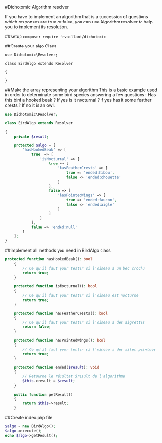 #Dichotomic Algorithm resolver

If you have to implement an algorithm that is a succession of questions which responses are true or false,
you can use Algorithm resolver to help you to implement its resolution.

##setup
```composer require frvaillant/dichotomic```

##Create your algo Class
```
use Dichotomic\Resolver;

class BirdAlgo extends Resolver

{

}
```

##Make the array representing your algorithm
This is a basic example used in order to determinate some bird species answering a few questions :
Has this bird a hooked beak ? If yes is it nocturnal ? if yes has it some feather crests ? If no it is an owl.

```PHP
use Dichotomic\Resolver;

class BirdAlgo extends Resolver

{
    private $result;

    protected $algo = [
        'hasHookedBeak' => [
            true  => [
                'isNocturnal' => [
                    true => [
                        'hasFeatherCrests' => [
                            true => 'ended:hibou',
                            false => 'ended:chouette'
                        ]
                    ],
                    false => [
                        'hasPointedWings' => [
                            true => 'ended:faucon',
                            false => 'ended:aigle'
                        ]
                    ]
                ]
            ],
            false => 'ended:null'
        ]
    ];
}
```

##implement all methods you need in BirdAlgo class
```PHP
protected function hasHookedBeak(): bool
    {
        // Ce qu'il faut pour tester si l'oiseau a un bec crochu
        return true;
    }

    protected function isNocturnal(): bool
    {
        // Ce qu'il faut pour tester si l'oiseau est nocturne
        return true;
    }

    protected function hasFeatherCrests(): bool
    {
        // Ce qu'il faut pour tester si l'oiseau a des aigrettes
        return false;
    }

    protected function hasPointedWings(): bool
    {
        // Ce qu'il faut pour tester si l'oiseau a des ailes pointues
        return true;
    }

    protected function ended($result): void
    {
        // Retourne le résultat $result de l'algorithme
        $this->result = $result;
    }

    public function getResult()
    {
        return $this->result;
    }
```

##Create index.php file
```PHP 
$algo = new BirdAlgo();
$algo->execute();
echo $algo->getResult();

```
